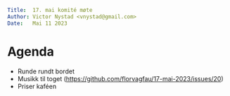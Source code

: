 <!-- prettier-ignore-start -->
```yaml
Title:  17. mai komité møte
Author: Victor Nystad <vnystad@gmail.com>
Date:   Mai 11 2023
```
<!-- prettier-ignore-end -->

# Agenda

- Runde rundt bordet
- Musikk til toget (https://github.com/florvagfau/17-mai-2023/issues/20)
- Priser kaféen
